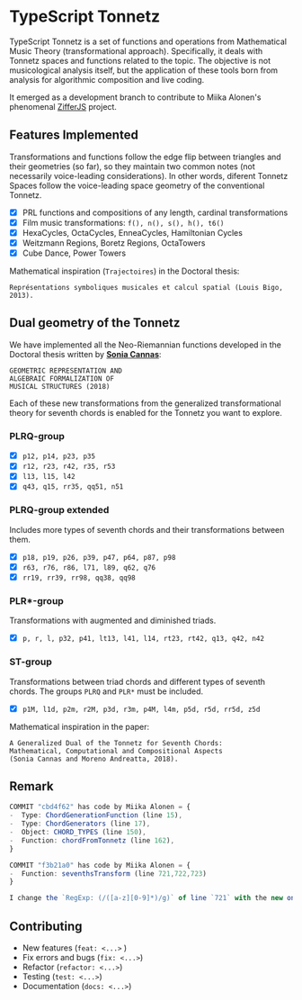 # TypeScript Tonnetz

TypeScript Tonnetz is a set of functions and operations from Mathematical Music Theory (transformational approach). Specifically, it deals with Tonnetz spaces and functions related to the topic.
The objective is not musicological analysis itself, but the application of these tools born from analysis for algorithmic composition and live coding.

It emerged as a development branch to contribute to Miika Alonen's phenomenal [ZifferJS](https://github.com/amiika/zifferjs) project.

## Features Implemented

Transformations and functions follow the edge flip between triangles and their geometries (so far), so they maintain two common notes (not necessarily voice-leading considerations). In other words, diferent Tonnetz Spaces follow the voice-leading space geometry of the conventional Tonnetz.

-   [x] PRL functions and compositions of any length, cardinal transformations
-   [x] Film music transformations: `f(), n(), s(), h(), t6()`
-   [x] HexaCycles, OctaCycles, EnneaCycles, Hamiltonian Cycles
-   [x] Weitzmann Regions, Boretz Regions, OctaTowers
-   [x] Cube Dance, Power Towers

Mathematical inspiration (`Trajectoires`) in the Doctoral thesis:
```
Représentations symboliques musicales et calcul spatial (Louis Bigo, 2013).
```

## Dual geometry of the Tonnetz

We have implemented all the Neo-Riemannian functions developed in the Doctoral thesis written by [**Sonia Cannas**](https://publication-theses.unistra.fr/public/theses_doctorat/2018/CANNAS_Sonia_2018_ED269.pdf):

```
GEOMETRIC REPRESENTATION AND
ALGEBRAIC FORMALIZATION OF
MUSICAL STRUCTURES (2018)
```

Each of these new transformations from the generalized transformational theory for seventh chords is enabled for the Tonnetz you want to explore.

### PLRQ-group

-   [x] `p12, p14, p23, p35`
-   [x] `r12, r23, r42, r35, r53`
-   [x] `l13, l15, l42`
-   [x] `q43, q15, rr35, qq51, n51`

### PLRQ-group extended

Includes more types of seventh chords and their transformations between them.

-   [x] `p18, p19, p26, p39, p47, p64, p87, p98`
-   [x] `r63, r76, r86, l71, l89, q62, q76`
-   [x] `rr19, rr39, rr98, qq38, qq98`

### PLR*-group

Transformations with augmented and diminished triads.

- [x] `p, r, l, p32, p41, lt13, l41, l14, rt23, rt42, q13, q42, n42`

### ST-group

Transformations between triad chords and different types of seventh chords. The groups `PLRQ` and `PLR*` must be included.

- [x]  `p1M, l1d, p2m, r2M, p3d, r3m, p4M, l4m, p5d, r5d, rr5d, z5d`

Mathematical inspiration in the paper:

```
A Generalized Dual of the Tonnetz for Seventh Chords:
Mathematical, Computational and Compositional Aspects
(Sonia Cannas and Moreno Andreatta, 2018).
```

## Remark

```ts
COMMIT "cbd4f62" has code by Miika Alonen = {
-  Type: ChordGenerationFunction (line 15),
-  Type: ChordGenerators (line 17),
-  Object: CHORD_TYPES (line 150),
-  Function: chordFromTonnetz (line 162),
}

COMMIT "f3b21a0" has code by Miika Alonen = {
-  Function: seventhsTransform (line 721,722,723)
}

I change the `RegExp: (/([a-z][0-9]*)/g)` of line `721` with the new one `(/([a-z]{1,2}[0-9]*)/g)`
```

## Contributing

-  New features (`feat: <...>` )
-  Fix errors and bugs (`fix: <...>`)
-  Refactor (`refactor: <...>`)
-  Testing (`test: <...>`)
-  Documentation (`docs: <...>`)
